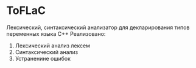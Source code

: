 # ToFLaC

Лексический, синтаксический анализатор для декларирования типов переменных языка C++
Реализовано:
1. Лексический анализ лексем
2. Синтаксический анализ
3. Устраненине ошибок
